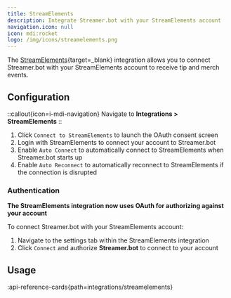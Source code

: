 ```yaml
---
title: StreamElements
description: Integrate Streamer.bot with your StreamElements account
navigation.icon: null
icon: mdi:rocket
logo: /img/icons/streamelements.png
---
```


The [StreamElements](https://streamelements.com/){target=_blank} integration allows you to connect Streamer.bot with your StreamElements account to receive tip and merch events.


## Configuration

::callout{icon=i-mdi-navigation}
Navigate to **Integrations > StreamElements**
::

1. Click `Connect to StreamElements` to launch the OAuth consent screen
2. Login with StreamElements to connect your account to Streamer.bot
2. Enable `Auto Connect` to automatically connect to StreamElements when Streamer.bot starts up
3. Enable `Auto Reconnect` to automatically reconnect to StreamElements if the connection is disrupted

### Authentication
**The StreamElements integration now uses OAuth for authorizing against your account**

To connect Streamer.bot with your StreamElements account:
1. Navigate to the settings tab within the StreamElements integration
2. Click `Connect` and authorize **Streamer.bot** to connect to your account

## Usage
:api-reference-cards{path=integrations/streamelements}